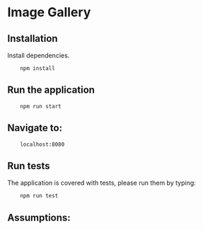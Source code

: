 # Image Gallery

## Installation
Install dependencies.
```
    npm install
```

## Run the application
```
    npm run start
```

## Navigate to:
```
    localhost:8080
```

## Run tests
The application is covered with tests, please run them by typing:
```
    npm run test
```

## Assumptions:
